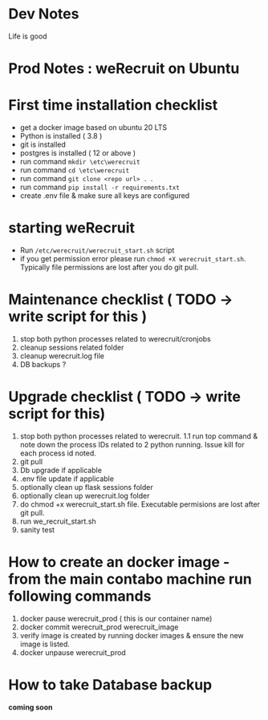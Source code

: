 # Dev Notes
Life is good


# Prod Notes : weRecruit on Ubuntu

# First time installation checklist
* get a docker image based on ubuntu 20 LTS
* Python is installed ( 3.8 )
* git is installed
* postgres is installed ( 12 or above )
* run command `mkdir \etc\werecruit`
* run command `cd \etc\werecruit`
* run command `git clone <repo url> . `.
* run command `pip install -r requirements.txt` 
* create .env file & make sure all keys are configured

# starting weRecruit
* Run `/etc/werecruit/werecruit_start.sh` script
* if you get permission error please run `chmod +X werecruit_start.sh`. Typically file permissions are lost after you do git pull.

# Maintenance checklist ( TODO -> write script for this )
1. stop both python processes related to werecruit/cronjobs
2. cleanup sessions related folder
3. cleanup werecruit.log file
4. DB backups ?

# Upgrade checklist ( TODO -> write script for this)
1. stop both python processes related to werecruit.
    1.1 run top command & note down the process IDs related to 2 python running. Issue kill <pid> for each process id noted. 
2. git pull 
3. Db upgrade if applicable
4. .env file update if applicable
5. optionally clean up flask sessions folder
6. optionally clean up werecruit.log folder
7. do chmod +x werecruit_start.sh file. Executable permisions are lost after git pull.
8. run we_recruit_start.sh
9. sanity test

# How to create an docker image - from the main contabo machine run following commands
1. docker pause werecruit_prod ( this is our container name)
2. docker commit werecruit_prod werecruit_image
3. verify image is created by running docker images & ensure the new image is listed.
3. docker unpause werecruit_prod

# How to take Database backup
**coming soon**



